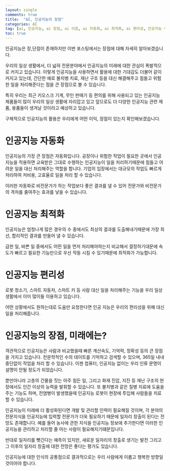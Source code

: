 ```yaml
---
layout: single
comments: true
title:  "AI, 인공지능의 장점"
categories: AI
tag: [ai, 인공지능, ai 장점, ai 이점, ai 자동화, ai 최적화, ai 편리성, 인공지능 미래, 인공지능 장점, 인공지능 이점, 인공지능 일자리]
toc: true
---
```





인공지능은 장,단점이 존재하지만 이번 포스팅에서는 장점에 대해 자세히 알아보겠습니다.

우리의 일상 생활에서, 더 넓혀 전문분야에서 인공지능의 미래에 대한 관심이 폭발적으로 커지고 있습니다. 이렇게 인공지능을 사용하면서 활용에 대한 기대감도 더불어 같이 커지고 있는데, 간단한 예로 불치병 치료, 재난 구조 등을 대신 해결해주고 힘들고 위험한 일을 처리해준다는 점을 큰 장점으로 볼 수 있습니다.

특히 우리는 최근 키오스크 기계, 무인 판매기 등 편의를 위해 사용되고 있는 인공지능 제품들이 많이 우리의 일상 생활에 자리잡고 있고 앞으로도 더 다양한 인공지능 관련 제품, 용품들이 생겨날 것이라고 예상하고 있습니다.

구체적으로 인공지능의 활용은 우리에게 어떤 이익, 장점이 있는지 확인해보겠습니다.


# 인공지능 자동화

인공지능의 가장 큰 장점은 자동화입니다. 공장이나 위험한 작업이 필요한 곳에서 인공지능을 적용하면 교육받은 그대로 수행하는 인공지능이 일을 처리하기때문에 힘들고 어려운 일을 대신 처리해주는 역할을 합니다. 기업의 입장에서는 대규모의 작업도 빠르게 처리하여 저비용, 고효율로 일을 처리 할 수 있습니다.

이러한 자동화로 비전문가가 하는 작업보다 좋은 결과를 낼 수 있어 전문가와 비전문가의 격차를 줄여주는 효과를 낳을 수 있습니다.


# 인공지능 최적화

인공지능은 엄청나게 많은 경우의 수 중에서도 최상의 결과를 도출해내기때문에 가장 최선, 합리적인 결과를 만들어 낼 수 있습니다.

급한 일, 바쁜 일 중에서도 어떤 일을 먼저 처리해야하는지 비교해서 결정하기대문에 속도가 빠르고 필요한 기능만으로 우선 작동 시킬 수 있기때문에 최적화가 가능합니다.


# 인공지능 편리성

로봇 청소기, 스마트 자동차, 스마트 키 등 사람 대신 일을 처리해주는 기능을 우리 일상 생활에서 이미 많이들 이용하고 있습니다.

어떤 상황에서도 원하는대로 도움만 요청한다면 인공 지능은 우리의 편리성을 위해 대신 일을 처리해줍니다.


# 인공지능의 장점, 미래에는?

객관적으로 인공지능은 사람과 비교했을때 빠른 계산속도, 기억력, 정확성 등의 큰 장점을 가지고 있습니다. 천문학적인 수의 데이트를 기억하고 검색할 수 있으며, 365일 내내 중단없이 작업을 처리 할 수 있습니다. 이젠 컴퓨터, 인공지능 없이는 우리 인류 문명이 설명이 안될 정도가 되었습니다.

뿐만아니라 고층의 건물을 짓는 아주 힘든 일, 그리고 화재 진압, 지진 등 재난 구조의 현장에서도 인간 이상의 능력을 발휘할 수 있습니다. 또 불치병과 같은 질병 치료에 도움을 주는 기능도 하며, 전염병이 발생했을때 인공지능 로봇이 현장에 투입해 사람들을 치료할 수 있습니다.

인공지능이 미래에 더 활성화된다면 개발 및 관리할 인력이 필요해질 것이며, 각 분야의 전문지식을 인공지능에 입력할 전문가가 더욱 필요하기 때문에 일자리 창출이 된다는 전망도 존재합니다. 예를 들어 농사에 관한 지식을 인공지능 정보에 추가한다면 이러한 인공지능을 관리하고 처리할 줄 아는 사람이 필요해지기떄문입니다.

반대로 일자리를 뺏긴다는 예측이 있지만, 새로운 일자리의 창출로 생기는 발전 그리고 그 이후의 일자리 창출에 대한 전망은 좋다는 평가도 있습니다.

인공지능에 대한 인식의 공통점으로 결과적으로는 우리 사람에게 이롭고 행복한 방향일 것이어야 합니다.